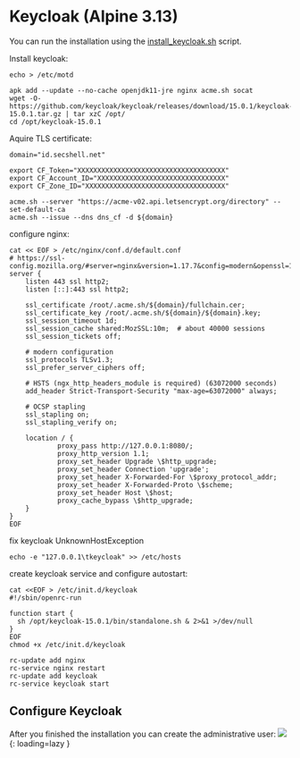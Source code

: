 # Keycloak (Alpine 3.13)
You can run the installation using the [install_keycloak.sh](./keycloak.sh) script.

Install keycloak:
```shell
echo > /etc/motd

apk add --update --no-cache openjdk11-jre nginx acme.sh socat
wget -O- https://github.com/keycloak/keycloak/releases/download/15.0.1/keycloak-15.0.1.tar.gz | tar xzC /opt/
cd /opt/keycloak-15.0.1
```

Aquire TLS certificate:
```shell
domain="id.secshell.net"

export CF_Token="XXXXXXXXXXXXXXXXXXXXXXXXXXXXXXXXXXXXX"
export CF_Account_ID="XXXXXXXXXXXXXXXXXXXXXXXXXXXXXXXX"
export CF_Zone_ID="XXXXXXXXXXXXXXXXXXXXXXXXXXXXXXXXXXX"

acme.sh --server "https://acme-v02.api.letsencrypt.org/directory" --set-default-ca
acme.sh --issue --dns dns_cf -d ${domain}
```

configure nginx:
```shell
cat << EOF > /etc/nginx/conf.d/default.conf
# https://ssl-config.mozilla.org/#server=nginx&version=1.17.7&config=modern&openssl=1.1.1d&guideline=5.6
server {
    listen 443 ssl http2;
    listen [::]:443 ssl http2;
 
    ssl_certificate /root/.acme.sh/${domain}/fullchain.cer;
    ssl_certificate_key /root/.acme.sh/${domain}/${domain}.key;
    ssl_session_timeout 1d;
    ssl_session_cache shared:MozSSL:10m;  # about 40000 sessions
    ssl_session_tickets off;

    # modern configuration
    ssl_protocols TLSv1.3;
    ssl_prefer_server_ciphers off;
  
    # HSTS (ngx_http_headers_module is required) (63072000 seconds)
    add_header Strict-Transport-Security "max-age=63072000" always;
 
    # OCSP stapling
    ssl_stapling on;
    ssl_stapling_verify on;

    location / {   
            proxy_pass http://127.0.0.1:8080/;
            proxy_http_version 1.1;
            proxy_set_header Upgrade \$http_upgrade;
            proxy_set_header Connection 'upgrade';
            proxy_set_header X-Forwarded-For \$proxy_protocol_addr;
            proxy_set_header X-Forwarded-Proto \$scheme;
            proxy_set_header Host \$host;
            proxy_cache_bypass \$http_upgrade;
    }
}
EOF
```

fix keycloak UnknownHostException
```shell
echo -e "127.0.0.1\tkeycloak" >> /etc/hosts
```

create keycloak service and configure autostart:
```shell
cat <<EOF > /etc/init.d/keycloak
#!/sbin/openrc-run
 
function start {
  sh /opt/keycloak-15.0.1/bin/standalone.sh & 2>&1 >/dev/null
}
EOF
chmod +x /etc/init.d/keycloak
 
rc-update add nginx
rc-service nginx restart
rc-update add keycloak
rc-service keycloak start
```

## Configure Keycloak
After you finished the installation you can create the administrative user:
![](../img/services/keycloak_welcome.png?raw=true){: loading=lazy }
